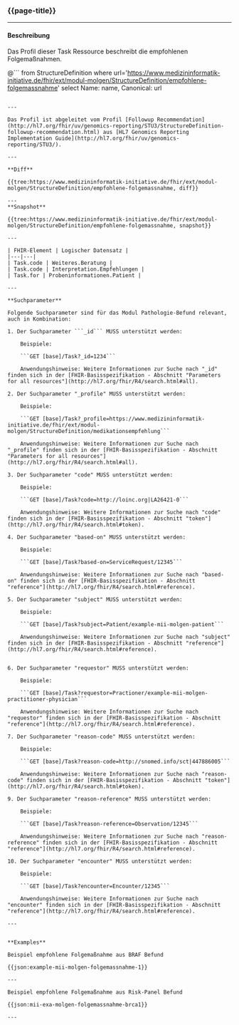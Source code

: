 ### {{page-title}}

---

#### Beschreibung

Das Profil dieser Task Ressource beschreibt die empfohlenen Folgemaßnahmen.

@```
from StructureDefinition
where url='https://www.medizininformatik-initiative.de/fhir/ext/modul-molgen/StructureDefinition/empfohlene-folgemassnahme'
select Name: name, Canonical: url
```

---

Das Profil ist abgeleitet vom Profil [Followup Recommendation](http://hl7.org/fhir/uv/genomics-reporting/STU3/StructureDefinition-followup-recommendation.html) aus [HL7 Genomics Reporting Implementation Guide](http://hl7.org/fhir/uv/genomics-reporting/STU3/).

---

**Diff**

{{tree:https://www.medizininformatik-initiative.de/fhir/ext/modul-molgen/StructureDefinition/empfohlene-folgemassnahme, diff}}

---
**Snapshot**

{{tree:https://www.medizininformatik-initiative.de/fhir/ext/modul-molgen/StructureDefinition/empfohlene-folgemassnahme, snapshot}}

---

| FHIR-Element | Logischer Datensatz |
|---|---|
| Task.code | Weiteres.Beratung |
| Task.code | Interpretation.Empfehlungen |
| Task.for | Probeninformationen.Patient |

---

**Suchparameter**

Folgende Suchparameter sind für das Modul Pathologie-Befund relevant, auch in Kombination:

1. Der Suchparameter ```_id``` MUSS unterstützt werden:

    Beispiele: 

    ```GET [base]/Task?_id=1234```

    Anwendungshinweise: Weitere Informationen zur Suche nach "_id" finden sich in der [FHIR-Basisspezifikation - Abschnitt "Parameters for all resources"](http://hl7.org/fhir/R4/search.html#all).

2. Der Suchparameter "_profile" MUSS unterstützt werden:

    Beispiele:
    
    ```GET [base]/Task?_profile=https://www.medizininformatik-initiative.de/fhir/ext/modul-molgen/StructureDefinition/medikationsempfehlung```

    Anwendungshinweise: Weitere Informationen zur Suche nach "_profile" finden sich in der [FHIR-Basisspezifikation - Abschnitt "Parameters for all resources"](http://hl7.org/fhir/R4/search.html#all).

3. Der Suchparameter "code" MUSS unterstützt werden:

    Beispiele:

    ```GET [base]/Task?code=http://loinc.org|LA26421-0```

    Anwendungshinweise: Weitere Informationen zur Suche nach "code" finden sich in der [FHIR-Basisspezifikation - Abschnitt "token"](http://hl7.org/fhir/R4/search.html#token).

4. Der Suchparameter "based-on" MUSS unterstützt werden:

    Beispiele:

    ```GET [base]/Task?based-on=ServiceRequest/12345```

    Anwendungshinweise: Weitere Informationen zur Suche nach "based-on" finden sich in der [FHIR-Basisspezifikation - Abschnitt "reference"](http://hl7.org/fhir/R4/search.html#reference).

5. Der Suchparameter "subject" MUSS unterstützt werden:

    Beispiele:

    ```GET [base]/Task?subject=Patient/example-mii-molgen-patient```

    Anwendungshinweise: Weitere Informationen zur Suche nach "subject" finden sich in der [FHIR-Basisspezifikation - Abschnitt "reference"](http://hl7.org/fhir/R4/search.html#reference).


6. Der Suchparameter "requestor" MUSS unterstützt werden:

    Beispiele:

    ```GET [base]/Task?requestor=Practioner/example-mii-molgen-practitioner-physician```

    Anwendungshinweise: Weitere Informationen zur Suche nach "requestor" finden sich in der [FHIR-Basisspezifikation - Abschnitt "reference"](http://hl7.org/fhir/R4/search.html#reference).

7. Der Suchparameter "reason-code" MUSS unterstützt werden:

    Beispiele:

    ```GET [base]/Task?reason-code=http://snomed.info/sct|447886005```

    Anwendungshinweise: Weitere Informationen zur Suche nach "reason-code" finden sich in der [FHIR-Basisspezifikation - Abschnitt "token"](http://hl7.org/fhir/R4/search.html#token).

9. Der Suchparameter "reason-reference" MUSS unterstützt werden:

    Beispiele:

    ```GET [base]/Task?reason-reference=Observation/12345```

    Anwendungshinweise: Weitere Informationen zur Suche nach "reason-reference" finden sich in der [FHIR-Basisspezifikation - Abschnitt "reference"](http://hl7.org/fhir/R4/search.html#reference).

10. Der Suchparameter "encounter" MUSS unterstützt werden:

    Beispiele:

    ```GET [base]/Task?encounter=Encounter/12345```

    Anwendungshinweise: Weitere Informationen zur Suche nach "encounter" finden sich in der [FHIR-Basisspezifikation - Abschnitt "reference"](http://hl7.org/fhir/R4/search.html#reference).

--- 


**Examples**

Beispiel empfohlene Folgemaßnahme aus BRAF Befund

{{json:example-mii-molgen-folgemassnahme-1}}

---

Beispiel empfohlene Folgemaßnahme aus Risk-Panel Befund

{{json:mii-exa-molgen-folgemassnahme-brca1}}

---